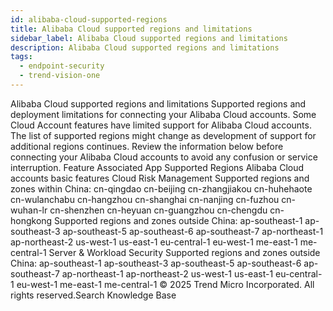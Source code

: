 ```yaml
---
id: alibaba-cloud-supported-regions
title: Alibaba Cloud supported regions and limitations
sidebar_label: Alibaba Cloud supported regions and limitations
description: Alibaba Cloud supported regions and limitations
tags:
  - endpoint-security
  - trend-vision-one
---
```


 Alibaba Cloud supported regions and limitations Supported regions and deployment limitations for connecting your Alibaba Cloud accounts. Some Cloud Account features have limited support for Alibaba Cloud accounts. The list of supported regions might change as development of support for additional regions continues. Review the information below before connecting your Alibaba Cloud accounts to avoid any confusion or service interruption. Feature Associated App Supported Regions Alibaba Cloud accounts basic features Cloud Risk Management Supported regions and zones within China: cn-qingdao cn-beijing cn-zhangjiakou cn-huhehaote cn-wulanchabu cn-hangzhou cn-shanghai cn-nanjing cn-fuzhou cn-wuhan-lr cn-shenzhen cn-heyuan cn-guangzhou cn-chengdu cn-hongkong Supported regions and zones outside China: ap-southeast-1 ap-southeast-3 ap-southeast-5 ap-southeast-6 ap-southeast-7 ap-northeast-1 ap-northeast-2 us-west-1 us-east-1 eu-central-1 eu-west-1 me-east-1 me-central-1 Server & Workload Security Supported regions and zones outside China: ap-southeast-1 ap-southeast-3 ap-southeast-5 ap-southeast-6 ap-southeast-7 ap-northeast-1 ap-northeast-2 us-west-1 us-east-1 eu-central-1 eu-west-1 me-east-1 me-central-1 © 2025 Trend Micro Incorporated. All rights reserved.Search Knowledge Base